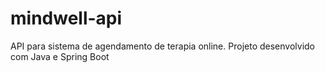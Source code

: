 # mindwell-api
API para sistema de agendamento de terapia online. Projeto desenvolvido com Java e Spring Boot
